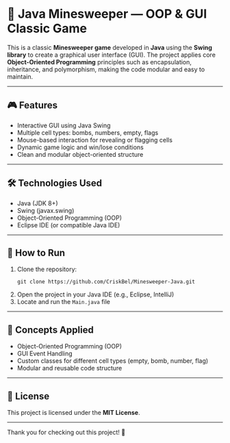 <!DOCTYPE html>
<html lang="en">
<head>
  <meta charset="UTF-8" />
  <meta name="viewport" content="width=device-width, initial-scale=1" />
</head>
<body>
  <h1>🧨 Java Minesweeper — OOP & GUI Classic Game</h1>

  <p>
    This is a classic <strong>Minesweeper game</strong> developed in <strong>Java</strong> using the <strong>Swing library</strong> to create a graphical user interface (GUI).  
    The project applies core <strong>Object-Oriented Programming</strong> principles such as encapsulation, inheritance, and polymorphism, making the code modular and easy to maintain.
  </p>

  <hr />

  <h2>🎮 Features</h2>
  <ul>
    <li>Interactive GUI using Java Swing</li>
    <li>Multiple cell types: bombs, numbers, empty, flags</li>
    <li>Mouse-based interaction for revealing or flagging cells</li>
    <li>Dynamic game logic and win/lose conditions</li>
    <li>Clean and modular object-oriented structure</li>
  </ul>

  <hr />

  <h2>🛠️ Technologies Used</h2>
  <ul>
    <li>Java (JDK 8+)</li>
    <li>Swing (javax.swing)</li>
    <li>Object-Oriented Programming (OOP)</li>
    <li>Eclipse IDE (or compatible Java IDE)</li>
  </ul>

  <hr />

  <h2>📂 How to Run</h2>
  <ol>
    <li>Clone the repository:
      <pre><code>git clone https://github.com/CriskBel/Minesweeper-Java.git</code></pre>
    </li>
    <li>Open the project in your Java IDE (e.g., Eclipse, IntelliJ)</li>
    <li>Locate and run the <code>Main.java</code> file</li>
  </ol>

  <hr />

  <h2>🧠 Concepts Applied</h2>
  <ul>
    <li>Object-Oriented Programming (OOP)</li>
    <li>GUI Event Handling</li>
    <li>Custom classes for different cell types (empty, bomb, number, flag)</li>
    <li>Modular and reusable code structure</li>
  </ul>

  <hr />

  <h2>📄 License</h2>
  <p>This project is licensed under the <strong>MIT License</strong>.</p>

  <hr />
  
  <p>Thank you for checking out this project! 🚀</p>
</body>
</html>
